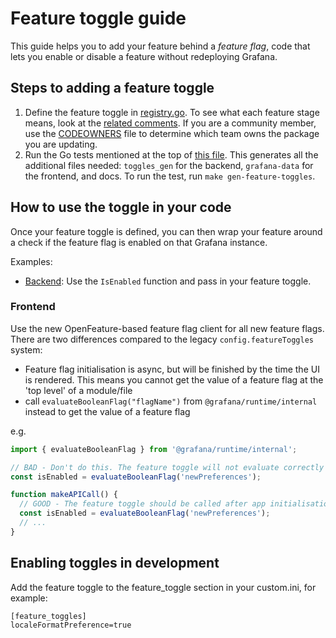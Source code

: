 # Feature toggle guide

This guide helps you to add your feature behind a _feature flag_, code that lets you enable or disable a feature without redeploying Grafana.

## Steps to adding a feature toggle

1. Define the feature toggle in [registry.go](../pkg/services/featuremgmt/registry.go). To see what each feature stage means, look at the [related comments](../pkg/services/featuremgmt/features.go). If you are a community member, use the [CODEOWNERS](../.github/CODEOWNERS) file to determine which team owns the package you are updating.
2. Run the Go tests mentioned at the top of [this file](../pkg/services/featuremgmt/toggles_gen.go). This generates all the additional files needed: `toggles_gen` for the backend, `grafana-data` for the frontend, and docs. To run the test, run `make gen-feature-toggles`.

## How to use the toggle in your code

Once your feature toggle is defined, you can then wrap your feature around a check if the feature flag is enabled on that Grafana instance.

Examples:

- [Backend](https://github.com/grafana/grafana/blob/feb2b5878b3e3ec551d64872c35edec2a0187812/pkg/services/authn/clients/session.go#L57): Use the `IsEnabled` function and pass in your feature toggle.

### Frontend

Use the new OpenFeature-based feature flag client for all new feature flags. There are two differences compared to the legacy `config.featureToggles` system:

- Feature flag initialisation is async, but will be finished by the time the UI is rendered. This means you cannot get the value of a feature flag at the 'top level' of a module/file
- call `evaluateBooleanFlag("flagName")` from `@grafana/runtime/internal` instead to get the value of a feature flag

e.g.

```ts
import { evaluateBooleanFlag } from '@grafana/runtime/internal';

// BAD - Don't do this. The feature toggle will not evaluate correctly
const isEnabled = evaluateBooleanFlag('newPreferences');

function makeAPICall() {
  // GOOD - The feature toggle should be called after app initialisation
  const isEnabled = evaluateBooleanFlag('newPreferences');
  // ...
}
```

## Enabling toggles in development

Add the feature toggle to the feature_toggle section in your custom.ini, for example:

```
[feature_toggles]
localeFormatPreference=true
```
